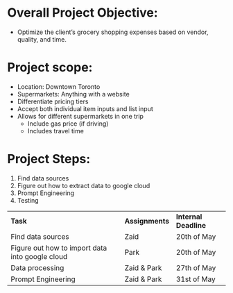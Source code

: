 # Overall Project Objective:



* Optimize the client’s grocery shopping expenses based on vendor, quality, and time.

# Project scope:



* Location: Downtown Toronto
* Supermarkets: Anything with a website
* Differentiate pricing tiers
* Accept both individual item inputs and list input
* Allows for different supermarkets in one trip
    * Include gas price (if driving)
    * Includes travel time

# Project Steps:



1. Find data sources
2. Figure out how to extract data to google cloud
3. Prompt Engineering
4. Testing

<table>
  <tr>
   <td>
<strong>Task</strong>
   </td>
   <td><strong>Assignments</strong>
   </td>
   <td><strong>Internal Deadline</strong>
   </td>
  </tr>
  <tr>
   <td>Find data sources
   </td>
   <td>Zaid
   </td>
   <td>20th of May
   </td>
  </tr>
  <tr>
   <td>Figure out how to import data into google cloud
   </td>
   <td>Park
   </td>
   <td>20th of May
   </td>
  </tr>
  <tr>
   <td>Data processing
   </td>
   <td>Zaid & Park
   </td>
   <td>27th of May
   </td>
  </tr>
  <tr>
   <td>Prompt Engineering
   </td>
   <td>Zaid & Park
   </td>
   <td>31st of May
   </td>
  </tr>
</table>